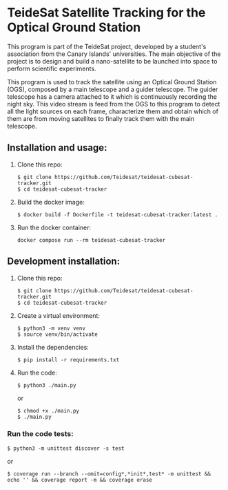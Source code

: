 # TeideSat Satellite Tracking for the Optical Ground Station

This program is part of the TeideSat project, developed by a student's association from the Canary Islands' universities. The main objective of the project is to design and build a nano-satellite to be launched into space to perform scientific experiments.

This program is used to track the satellite using an Optical Ground Station (OGS), composed by a main telescope and a guider telescope. The guider telescope has a camera attached to it which is continuously recording the night sky. This video stream is feed from the OGS to this program to detect all the light sources on each frame, characterize them and obtain which of them are from moving satellites to finally track them with the main telescope.

## Installation and usage:
   1. Clone this repo:
      ```
      $ git clone https://github.com/Teidesat/teidesat-cubesat-tracker.git
      $ cd teidesat-cubesat-tracker
      ```

   2. Build the docker image:
      ```
      $ docker build -f Dockerfile -t teidesat-cubesat-tracker:latest .
      ```
      
   3. Run the docker container:
      ```
      docker compose run --rm teidesat-cubesat-tracker
      ```
      
## Development installation:

   1. Clone this repo:
      ```
      $ git clone https://github.com/Teidesat/teidesat-cubesat-tracker.git
      $ cd teidesat-cubesat-tracker
      ```
      
   2. Create a virtual environment:
      ```
      $ python3 -m venv venv
      $ source venv/bin/activate
      ```    

   3. Install the dependencies:
      ```
      $ pip install -r requirements.txt
      ```
      
   4. Run the code:
      ```
      $ python3 ./main.py
      ```
      or
      ```
      $ chmod +x ./main.py
      $ ./main.py
      ```

### Run the code tests:
   ```
   $ python3 -m unittest discover -s test
   ```
   or
   ```
   $ coverage run --branch --omit=config*,*init*,test* -m unittest && echo '' && coverage report -m && coverage erase
   ```
